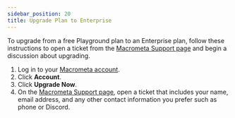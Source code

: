 ```yaml
---
sidebar_position: 20
title: Upgrade Plan to Enterprise
---
```


To upgrade from a free Playground plan to an Enterprise plan, follow these instructions to open a ticket from the [Macrometa Support page](https://support.macrometa.com/hc/en-us) and begin a discussion about upgrading.

1. Log in to your [Macrometa account](https://auth-play.macrometa.io/).
1. Click **Account**.
1. Click **Upgrade Now**.
1. On the [Macrometa Support page](https://support.macrometa.com/hc/en-us), open a ticket that includes your name, email address, and any other contact information you prefer such as phone or Discord.